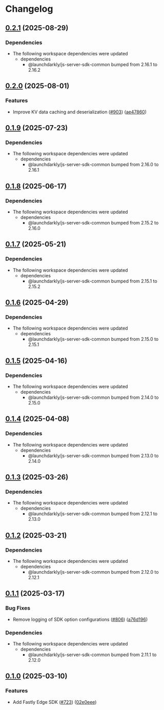 # Changelog

## [0.2.1](https://github.com/launchdarkly/js-core/compare/fastly-server-sdk-v0.2.0...fastly-server-sdk-v0.2.1) (2025-08-29)


### Dependencies

* The following workspace dependencies were updated
  * dependencies
    * @launchdarkly/js-server-sdk-common bumped from 2.16.1 to 2.16.2

## [0.2.0](https://github.com/launchdarkly/js-core/compare/fastly-server-sdk-v0.1.9...fastly-server-sdk-v0.2.0) (2025-08-01)


### Features

* Improve KV data caching and deserialization ([#903](https://github.com/launchdarkly/js-core/issues/903)) ([ae47860](https://github.com/launchdarkly/js-core/commit/ae4786096c34829745070ed2a69a6d964be46e4d))

## [0.1.9](https://github.com/launchdarkly/js-core/compare/fastly-server-sdk-v0.1.8...fastly-server-sdk-v0.1.9) (2025-07-23)


### Dependencies

* The following workspace dependencies were updated
  * dependencies
    * @launchdarkly/js-server-sdk-common bumped from 2.16.0 to 2.16.1

## [0.1.8](https://github.com/launchdarkly/js-core/compare/fastly-server-sdk-v0.1.7...fastly-server-sdk-v0.1.8) (2025-06-17)


### Dependencies

* The following workspace dependencies were updated
  * dependencies
    * @launchdarkly/js-server-sdk-common bumped from 2.15.2 to 2.16.0

## [0.1.7](https://github.com/launchdarkly/js-core/compare/fastly-server-sdk-v0.1.6...fastly-server-sdk-v0.1.7) (2025-05-21)


### Dependencies

* The following workspace dependencies were updated
  * dependencies
    * @launchdarkly/js-server-sdk-common bumped from 2.15.1 to 2.15.2

## [0.1.6](https://github.com/launchdarkly/js-core/compare/fastly-server-sdk-v0.1.5...fastly-server-sdk-v0.1.6) (2025-04-29)


### Dependencies

* The following workspace dependencies were updated
  * dependencies
    * @launchdarkly/js-server-sdk-common bumped from 2.15.0 to 2.15.1

## [0.1.5](https://github.com/launchdarkly/js-core/compare/fastly-server-sdk-v0.1.4...fastly-server-sdk-v0.1.5) (2025-04-16)


### Dependencies

* The following workspace dependencies were updated
  * dependencies
    * @launchdarkly/js-server-sdk-common bumped from 2.14.0 to 2.15.0

## [0.1.4](https://github.com/launchdarkly/js-core/compare/fastly-server-sdk-v0.1.3...fastly-server-sdk-v0.1.4) (2025-04-08)


### Dependencies

* The following workspace dependencies were updated
  * dependencies
    * @launchdarkly/js-server-sdk-common bumped from 2.13.0 to 2.14.0

## [0.1.3](https://github.com/launchdarkly/js-core/compare/fastly-server-sdk-v0.1.2...fastly-server-sdk-v0.1.3) (2025-03-26)


### Dependencies

* The following workspace dependencies were updated
  * dependencies
    * @launchdarkly/js-server-sdk-common bumped from 2.12.1 to 2.13.0

## [0.1.2](https://github.com/launchdarkly/js-core/compare/fastly-server-sdk-v0.1.1...fastly-server-sdk-v0.1.2) (2025-03-21)


### Dependencies

* The following workspace dependencies were updated
  * dependencies
    * @launchdarkly/js-server-sdk-common bumped from 2.12.0 to 2.12.1

## [0.1.1](https://github.com/launchdarkly/js-core/compare/fastly-server-sdk-v0.1.0...fastly-server-sdk-v0.1.1) (2025-03-17)


### Bug Fixes

* Remove logging of SDK option configurations ([#806](https://github.com/launchdarkly/js-core/issues/806)) ([a76d196](https://github.com/launchdarkly/js-core/commit/a76d19690a7ef5932c36bfc974affc0a192c2d4f))


### Dependencies

* The following workspace dependencies were updated
  * dependencies
    * @launchdarkly/js-server-sdk-common bumped from 2.11.1 to 2.12.0

## [0.1.0](https://github.com/launchdarkly/js-core/compare/fastly-server-sdk-v0.0.1...fastly-server-sdk-v0.1.0) (2025-03-10)


### Features

* Add Fastly Edge SDK ([#723](https://github.com/launchdarkly/js-core/issues/723)) ([02e0eee](https://github.com/launchdarkly/js-core/commit/02e0eeea8678e66911eb28c5ccca59e4956a1457))
